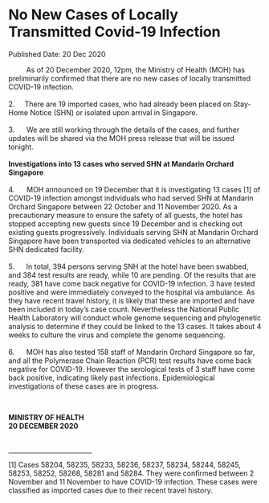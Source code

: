 <html>
    <meta http-equiv="Content-Type" content="text/html; charset=utf-8"/>
    <meta charset="utf-8"/>
    <title>No New Cases of Locally Transmitted Covid-19 Infection</title>
    <body><h1>No New Cases of Locally Transmitted Covid-19 Infection</h1>
    <p>Published Date: 20 Dec 2020</p> <p>&nbsp; &nbsp; &nbsp; &nbsp; &nbsp;As of 20 December 2020, 12pm, the Ministry of Health (MOH) has preliminarily confirmed that there are no new cases of locally transmitted COVID-19 infection. <br><br>2.&nbsp; &nbsp; &nbsp;There are 19 imported cases, who had already been placed on Stay-Home Notice (SHN) or isolated upon arrival in Singapore. <br><br>3.&nbsp; &nbsp; &nbsp; We are still working through the details of the cases, and further updates will be shared via the MOH press release that will be issued tonight.&nbsp;<br><br><strong>Investigations into 13 cases who served SHN at Mandarin Orchard Singapore&nbsp;<br><br></strong>4.&nbsp; &nbsp; &nbsp; MOH announced on 19 December that it is investigating 13 cases [1]&nbsp;of COVID-19 infection amongst individuals who had served SHN at Mandarin Orchard Singapore between 22 October and 11 November 2020. As a precautionary measure to ensure the safety of all guests, the hotel has stopped accepting new guests since 19 December and is checking out existing guests progressively. Individuals serving SHN at Mandarin Orchard Singapore have been transported via dedicated vehicles to an alternative SHN dedicated facility. <br><br>5.&nbsp; &nbsp; &nbsp; In total, 394 persons serving SNH at the hotel have been swabbed, and 384 test results are ready, while 10 are pending. Of the results that are ready, 381 have come back negative for COVID-19 infection. 3 have tested positive and were immediately conveyed to the hospital via ambulance. As they have recent travel history, it is likely that these are imported and have been included in today’s case count. Nevertheless the National Public Health Laboratory will conduct whole genome sequencing and phylogenetic analysis to determine if they could be linked to the 13 cases. It takes about 4 weeks to culture the virus and complete the genome sequencing. <br><br>6.&nbsp; &nbsp; &nbsp; MOH has also tested 158 staff of Mandarin Orchard Singapore so far, and all the Polymerase Chain Reaction (PCR) test results have come back negative for COVID-19. However the serological tests of 3 staff have come back positive, indicating likely past infections. Epidemiological investigations of these cases are in progress.</p> <p>&nbsp;</p> <div> <p><strong>MINISTRY OF HEALTH<br></strong><strong>20 DECEMBER 2020</strong></p> </div> <div><br clear="all"> <hr align="left" size="1" width="33%"> <div id="ftn1"> <p>[1] Cases 58204, 58235, 58233, 58236, 58237, 58234, 58244, 58245, 58253, 58252, 58268, 58281 and 58284. They were confirmed between 2 November and 11 November to have COVID-19 infection. These cases were classified as imported cases due to their recent travel history. </p> </div> </div></body>
</html>